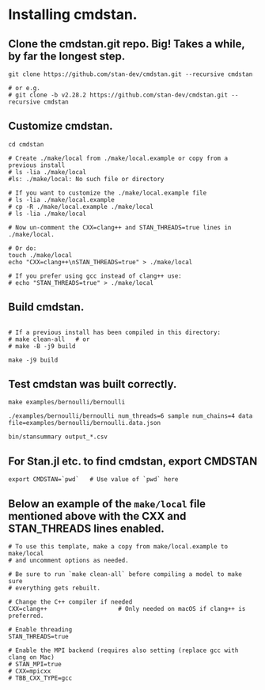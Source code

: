 # Installing cmdstan.

## Clone the cmdstan.git repo. Big! Takes a while, by far the longest step.

```
git clone https://github.com/stan-dev/cmdstan.git --recursive cmdstan

# or e.g.
# git clone -b v2.28.2 https://github.com/stan-dev/cmdstan.git --recursive cmdstan
```

## Customize cmdstan.

```
cd cmdstan

# Create ./make/local from ./make/local.example or copy from a previous install
# ls -lia ./make/local
#ls: ./make/local: No such file or directory

# If you want to customize the ./make/local.example file
# ls -lia ./make/local.example
# cp -R ./make/local.example ./make/local
# ls -lia ./make/local

# Now un-comment the CXX=clang++ and STAN_THREADS=true lines in ./make/local.

# Or do:
touch ./make/local
echo "CXX=clang++\nSTAN_THREADS=true" > ./make/local

# If you prefer using gcc instead of clang++ use:
# echo "STAN_THREADS=true" > ./make/local

```

## Build cmdstan.

```

# If a previous install has been compiled in this directory:
# make clean-all   # or
# make -B -j9 build

make -j9 build

```

## Test cmdstan was built correctly.

```
make examples/bernoulli/bernoulli

./examples/bernoulli/bernoulli num_threads=6 sample num_chains=4 data file=examples/bernoulli/bernoulli.data.json

bin/stansummary output_*.csv

```

## For Stan.jl etc. to find cmdstan, export CMDSTAN
```
export CMDSTAN=`pwd`   # Use value of `pwd` here

```

## Below an example of the `make/local` file mentioned above with the CXX and STAN_THREADS lines enabled.

```
# To use this template, make a copy from make/local.example to make/local
# and uncomment options as needed.

# Be sure to run `make clean-all` before compiling a model to make sure
# everything gets rebuilt.

# Change the C++ compiler if needed
CXX=clang++                    # Only needed on macOS if clang++ is preferred.

# Enable threading
STAN_THREADS=true

# Enable the MPI backend (requires also setting (replace gcc with clang on Mac)
# STAN_MPI=true
# CXX=mpicxx
# TBB_CXX_TYPE=gcc

```